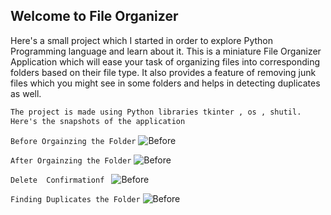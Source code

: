 ## Welcome to File Organizer

Here's a small project which I started in order to explore Python Programming language and learn about it. 
This is a miniature File Organizer Application which will ease your task of organizing files into corresponding folders based on their file type.
It also provides a feature of removing junk files which you might see in some folders and helps in detecting duplicates as well.



```markdown
The project is made using Python libraries tkinter , os , shutil.
Here's the snapshots of the application
```
```Before Orgainzing the Folder```
<img src="Images/before-Organizing.PNG" alt="Before" class="inline"/>

```After Orgainzing the Folder```
<img src="Images/After-Organizing.PNG" alt="Before" class="inline"/>

```Delete  Confirmationf ```
<img src="Images/Delete.PNG" alt="Before" class="inline"/>

```Finding Duplicates the Folder```
<img src="Images/Duplicates.PNG" alt="Before" class="inline"/>

